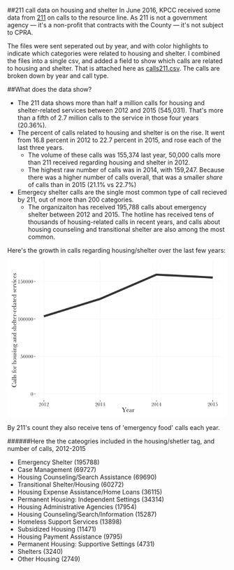 ##211 call data on housing and shelter
In June 2016, KPCC received some data from [211](https://www.211la.org/) on calls to the resource line. As 211 is not a government agency — it's a non-profit that contracts with the County — it's not subject to CPRA.

The files were sent seperated out by year, and with color highlights to indicate which categories were related to housing and shelter. I combined the files into a single csv, and added a field to show which calls are related to housing and shelter. That is attached here as [calls211.csv](/calls211.csv). The calls are broken down by year and call type.

##What does the data show?
* The 211 data shows more than half a million calls for housing and shelter-related services between 2012 and 2015 (545,031). That's more than a fifth of 2.7 million calls to the service in those four years (20.36%).
* The percent of calls related to housing and shelter is on the rise. It went from 16.8 percent in 2012 to 22.7 percent in 2015, and rose each of the last three years.
	* The volume of these calls was 155,374 last year, 50,000 calls more than 211 received regarding housing and shelter in 2012.
	* The highest raw number of calls was in 2014, with 159,247. Because there was a higher number of calls overall, that was a smaller *share* of calls than in 2015 (21.1% vs 22.7%)
* Emergecy shelter calls are the single most common type of call recieved by 211, out of more than 200 categories.
	* The organizaiton has received 195,788 calls about emergency shelter between 2012 and 2015. The hotline has received tens of thousands of housing-related calls in recent years, and calls about housing counseling and transitional shelter are also among the most common.

Here's the growth in calls regarding housing/shelter over the last few years:
![](calls_by_year.png)

By 211's count they also receive tens of 'emergency food' calls each year.

######Here the the cateogries included in the housing/shetler tag, and number of calls, 2012-2015
* Emergency Shelter (195788)
* Case Management (69727)
* Housing Counseling/Search Assistance (69690)
* Transitional Shelter/Housing (60272)
* Housing Expense Assistance/Home Loans (36115)
* Permanent Housing: Independent Settings (34314)
* Housing Administrative Agencies (17954)
* Housing Counseling/Search/Information (15287)
* Homeless Support Services (13898)
* Subsidized Housing (11471)
* Housing Payment Assistance (9795)
* Permanent Housing: Supportive Settings (4731)
* Shelters (3240)
* Other Housing (2749)
